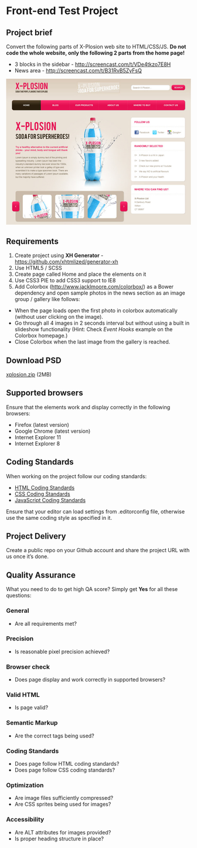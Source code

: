 Front-end Test Project
======================

## Project brief
Convert the following parts of X-Plosion web site to HTML/CSS/JS. **Do not code the whole website, only the following 2 parts from the home page!**

- 3 blocks in the sidebar - http://screencast.com/t/VDe4tkzo7E8H
- News area - http://screencast.com/t/B31RvB5ZyFsQ

![X-Plosion](xplosion.jpg)

## Requirements
1. Create project using **XH Generator** - https://github.com/xhtmlized/generator-xh
2. Use HTML5 / SCSS
3. Create page called Home and place the elements on it
4. Use CSS3 PIE to add CSS3 support to IE8
5. Add Colorbox (http://www.jacklmoore.com/colorbox/) as a Bower dependency and open sample photos in the news section as an image group / gallery like follows:
  * When the page loads open the first photo in colorbox automatically (without user clicking on the image).
  * Go through all 4 images in 2 seconds interval but without using a built in slideshow functionality (Hint: Check *Event Hooks* example on the Colorbox homepage.)
  * Close Colorbox when the last image from the gallery is reached.
    
## Download PSD
[xplosion.zip](xplosion.zip?raw=true) (2MB)

## Supported browsers
Ensure that the elements work and display correctly in the following browsers:

- Firefox (latest version)
- Google Chrome (latest version)
- Internet Explorer 11
- Internet Explorer 8

## Coding Standards
When working on the project follow our coding standards:

- [HTML Coding Standards](https://github.com/xhtmlized/html-coding-standards)
- [CSS Coding Standards](https://github.com/xhtmlized/css-coding-standards)
- [JavaScript Coding Standards](https://github.com/xhtmlized/js-coding-standards)

Ensure that your editor can load settings from .editorconfig file, otherwise use the same coding style as specified in it.

## Project Delivery
Create a public repo on your Github account and share the project URL with us once it’s done.

## Quality Assurance

What you need to do to get high QA score? Simply get **Yes** for all these questions:

### General

- Are all requirements met?

### Precision

- Is reasonable pixel precision achieved?

### Browser check

- Does page display and work correctly in supported browsers?

### Valid HTML

- Is page valid?

### Semantic Markup

- Are the correct tags being used?

### Coding Standards

- Does page follow HTML coding standards?
- Does page follow CSS coding standards?

### Optimization

- Are image files sufficiently compressed?
- Are CSS sprites being used for images?

### Accessibility

- Are ALT attributes for images provided?
- Is proper heading structure in place?
